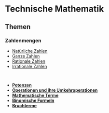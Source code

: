 # Technische Mathematik

## Themen

### Zahlenmengen
+ [Natürliche Zahlen](/Jahr%201/M/Zahlenmengen/Natürliche%20Zahlen.md)
+ [Ganze Zahlen](/Jahr%201/M/Zahlenmengen/Ganze%20Zahlen.md)
+ [Rationale Zahlen](/Jahr%201/M/Zahlenmengen/Rationale%20Zahlen.md)
+ [Irrationale Zahlen](/Jahr%201/M/Zahlenmengen/Irrationale%20Zahlen.md)

<br />

+ **[Potenzen](/Jahr%201/M/Zahlenmengen/Potenzen.md)**
+ **[Operationen und ihre Umkehroperationen](/Jahr%201/M/Terme/Operationen%20und%20ihre%20Umkehroperationen.ipynb)**
+ **[Mathematische Terme](/Jahr%201/M/Terme/Mathematische%20Terme.ipynb)**
+ **[Binomische Formeln](/Jahr%201/M/Terme/Binomische%20Formel.ipynb)**
+ **[Bruchterme](/Jahr%201/M/Terme/Bruchterme.ipynb)**
